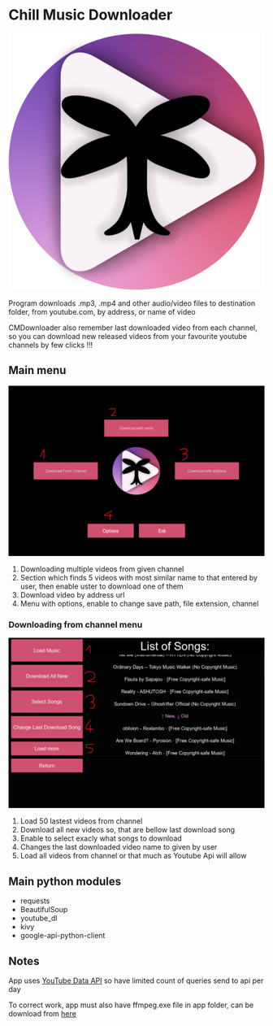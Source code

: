 # Chill Music Downloader 
![Logo](data/graphics/CMDownloader_logo.png "Logo")

Program downloads .mp3, .mp4 and other audio/video files to destination folder, from youtube.com, by address, or name of video

CMDownloader also remember last downloaded video from each channel, so you can download new released videos from your favourite youtube channels by few clicks !!!

## Main menu
![Menu](data/graphics/screenshots/Screen1.jpg "Menu")
1. Downloading multiple videos from given channel
2. Section which finds 5 videos with most similar name to that entered by user, then enable uster to download one of them
3. Download video by address url
4. Menu with options, enable to change save path, file extension, channel

### Downloading from channel menu
![Channel download menu](data/graphics/screenshots/Screen2.jpg "Channel download menu")
1. Load 50 lastest videos from channel
2. Download all new videos so, that are bellow last download song
3. Enable to select exacly what songs to download
4. Changes the last downloaded video name to given by user
5. Load all videos from channel or that much as Youtube Api will allow


## Main python modules
* requests
* BeautifulSoup
* youtube_dl
* kivy
* google-api-python-client

## Notes

App uses [YouTube Data API](https://developers.google.com/youtube/v3) so have limited count of queries send to api per day

To correct work, app must also have ffmpeg.exe file in app folder, can be download from [here](https://ffmpeg.org/download.html)
